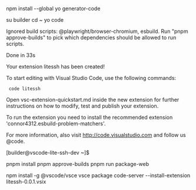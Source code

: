 npm install --global yo generator-code

su builder
cd ~
yo code

Ignored build scripts: @playwright/browser-chromium, esbuild. Run "pnpm approve-builds" to pick which dependencies should be allowed to run scripts.

Done in 33s

Your extension litessh has been created!

To start editing with Visual Studio Code, use the following commands:

     code litessh

Open vsc-extension-quickstart.md inside the new extension for further instructions
on how to modify, test and publish your extension.

To run the extension you need to install the recommended extension 'connor4312.esbuild-problem-matchers'.

For more information, also visit http://code.visualstudio.com and follow us @code.


[builder@vscode-lite-ssh-dev ~]$ 


pnpm install
pnpm approve-builds
pnpm run package-web

npm install -g @vscode/vsce
vsce package
code-server --install-extension litessh-0.0.1.vsix